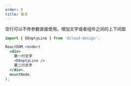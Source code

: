 ```yaml
---
order: 0
title: 基本
---
```


空行可以不传参数直接使用。增加文字或者组件之间的上下间距

```jsx
import { DEmptyLine } from 'dcloud-design';

ReactDOM.render(
  <div>
    第一行文字
    <DEmptyLine />
    第二行文字
  </div>,
  mountNode,
);
```
